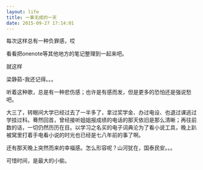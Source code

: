 ```yaml
---
layout: life
title: 一事无成的一天
date: 2015-09-27 17:14:01
---
```


每次这样总有一种负罪感，哎

看看把onenote等其他地方的笔记整理到一起来吧。

就这样

梁静茹-我还记得。。。

听着这种歌，总是有一种悲伤感；也许是有感而发，但是更多的恐怕还是强说愁吧。

大三了，转眼间大学已经过去了一半多了，拿过奖学金、办过电设、也退过课逃过学挂过科。蓦然回首，曾经接听姐姐报成绩的电话的那天依旧是那么清晰；再往前数的话，一切仍然历历在目。以学习之名买的电子词典沦为了看小说工具，晚上趴被窝里打着手电看小说的时光也已经是七八年前的事了啊。

还有那天晚上突然而来的幸福感。怎么形容呢？山河犹在，国泰民安。。。

可惜时间，是最大的小偷。

